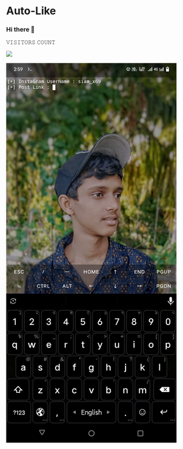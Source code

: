 # Auto-Like
### Hi there 👋

𝚅𝙸𝚂𝙸𝚃𝙾𝚁𝚂 𝙲𝙾𝚄𝙽𝚃

 <img src="https://profile-counter.glitch.me/freeCodeCamp/count.svg" />

</p>


![20200808_160757](https://github.com/KGF-TEM/Auto-Like/blob/main/Screenshot_20241013_145953.jpg)
